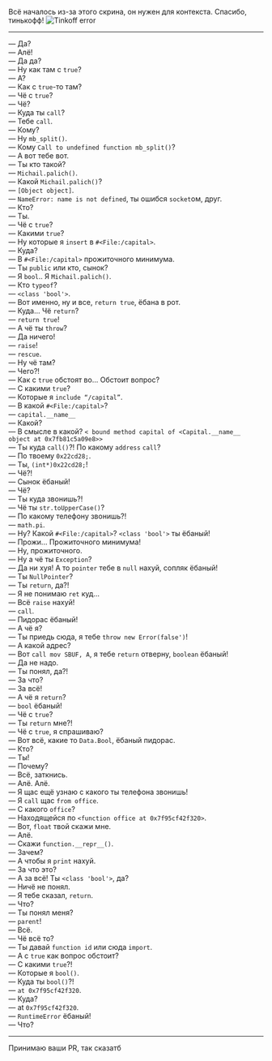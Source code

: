 Всё началось из-за этого скрина, он нужен для контекста. Спасибо, тинькофф!
![Tinkoff error](https://sun1-88.userapi.com/woLl9Jw7LyQfeAgC7qF19sBcQFHVJzvlUvRoIA/TRcO3AZUckA.jpg)

---

— Да?\
— Алё!\
— Да да?\
— Ну как там с `true`?\
— А?\
— Как с `true`-то там?\
— Чё с `true`?\
— Чё?\
— Куда ты `call`?\
— Тебе `call`.\
— Кому?\
— Ну `mb_split()`.\
— Кому `Call to undefined function mb_split()`?\
— А вот тебе вот.\
— Ты кто такой?\
— `Michail.palich()`.\
— Какой `Michail.palich()`?\
— `[Object object]`.\
— `NameError: name is not defined`, ты ошибся `socket`ом, друг.\
— Кто?\
— Ты.\
— Чё с `true`?\
— Какими `true`?\
— Ну которые я `insert` в `#<File:/capital>`.\
— Куда?\
— В `#<File:/capital>` прожиточного минимума.\
— Ты `public` или кто, сынок?\
— Я `bool`.. Я `Michail.palich()`.\
— Кто `typeof`?\
— `<class 'bool'>`.\
— Вот именно, ну и все, `return true`, ёбана в рот.\
— Куда... Чё `return`?\
— `return true`!\
— А чё ты `throw`?\
— Да ничего!\
— `raise`!\
— `rescue`.\
— Ну чё там?\
— Чего?!\
— Как с `true` обстоят во... Обстоит вопрос?\
— С какими `true`?\
— Которые я `include “/capital”`.\
— В какой `#<File:/capital>`?\
— `capital.__name__`\
— Какой?\
— В смысле в какой? `< bound method capital of <Capital.__name__ object at 0x7fb81c5a09e8>>`\
— Ты куда `call()`?! По какому `address` `call`?\
— По твоему `0x22cd28;`.\
— Ты, `(int*)0x22cd28;`!\
— Чё?!\
— Сынок ёбаный!\
— Чё?\
— Ты куда звонишь?!\
— Чё ты `str.toUpperCase()`?\
— По какому телефону звонишь?!\
— `math.pi`.\
— Ну? Какой `#<File:/capital>`? `<class 'bool'>` ты ёбаный!\
— Прожи... Прожиточного минимума!\
— Ну, прожиточного.\
— Ну а чё ты `Exception`?\
— Да ни хуя! А то `pointer` тебе в `null` нахуй, сопляк ёбаный!\
— Ты `NullPointer`?\
— Ты `return`, да?!\
— Я не понимаю `ret` куд...\
— Всё `raise` нахуй!\
— `call`.\
— Пидорас ёбаный!\
— А чё я?\
— Ты приедь сюда, я тебе `throw new Error(false')`!\
— А какой адрес?\
— Вот `call mov SBUF, A`, я тебе `return` отверну, `boolean` ёбаный!\
— Да не надо.\
— Ты понял, да?!\
— За что?\
— За всё!\
— А чё я `return`?\
— `bool` ёбаный!\
— Чё с `true`?\
— Ты `return` мне?!\
— Чё с `true`, я спрашиваю?\
— Вот всё, какие то `Data.Bool`, ёбаный пидорас.\
— Кто?\
— Ты!\
— Почему?\
— Всё, заткнись.\
— Алё. Алё.\
— Я щас ещё узнаю с какого ты телефона звонишь!\
— Я `call` щас `from office`.\
— С какого `office`?\
— Находящейся по `<function office at 0x7f95cf42f320>`.\
— Вот, `float` твой скажи мне.\
— Алё.\
— Скажи `function.__repr__()`.\
— Зачем?\
— А чтобы я `print` нахуй.\
— За что это?\
— А за всё! Ты `<class 'bool'>`, да?\
— Ничё не понял.\
— Я тебе сказал, `return`.\
— Что?\
— Ты понял меня?\
— `parent`!\
— Всё.\
— Чё всё то?\
— Ты давай `function id` или сюда `import`.\
— А с  `true` как вопрос обстоит?\
— С какими  `true`?!\
— Которые я `bool()`.\
— Куда ты `bool()`?!\
— `at 0x7f95cf42f320`.\
— Куда?\
— at `0x7f95cf42f320`.\
— `RuntimeError` ёбаный!\
— Что?

---

Принимаю ваши PR, так сказатб
